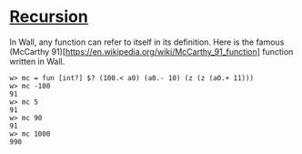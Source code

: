 # [Recursion](/recursion)

In Wall, any function can refer to itself in its definition.  Here is the famous (McCarthy 91)[https://en.wikipedia.org/wiki/McCarthy_91_function] function written in Wall.

```
w> mc = fun [int?] $? (100.< a0) (a0.- 10) (z (z (a0.+ 11)))
w> mc -100
91
w> mc 5
91
w> mc 90
91
w> mc 1000
990
```
